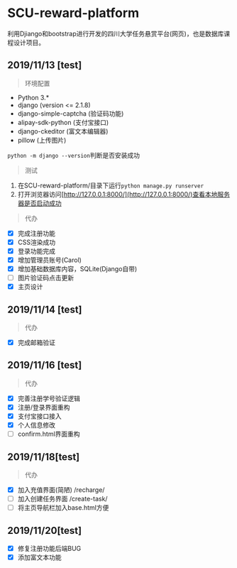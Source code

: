 # SCU-reward-platform

利用Djiango和bootstrap进行开发的四川大学任务悬赏平台(网页)，也是数据库课程设计项目。

## 2019/11/13 [test]

> 环境配置

- Python 3.*
- django (version <= 2.1.8)
- django-simple-captcha (验证码功能)
- alipay-sdk-python (支付宝接口)
- django-ckeditor (富文本编辑器)
- pillow (上传图片)

`python -m django --version`判断是否安装成功

> 测试

1. 在SCU-reward-platform/目录下运行`python manage.py runserver`
2. 打开浏览器访问[http://127.0.0.1:8000/](http://127.0.0.1:8000/)查看本地服务器是否启动成功

>代办

- [x] 完成注册功能
- [x] CSS渲染成功
- [x] 登录功能完成
- [x] 增加管理员账号(Carol)
- [x] 增加基础数据库内容，SQLite(Django自带)
- [ ] 图片验证码点击更新
- [x] 主页设计

## 2019/11/14 [test]

>代办

- [x] 完成邮箱验证

## 2019/11/16 [test]

>代办

- [x] 完善注册学号验证逻辑
- [x] 注册/登录界面重构
- [x] 支付宝接口接入
- [x] 个人信息修改
- [ ] confirm.html界面重构

## 2019/11/18[test]

> 代办

- [x] 加入充值界面(简陋) /recharge/
- [ ] 加入创建任务界面 /create-task/
- [ ] 将主页导航栏加入base.html方便

## 2019/11/20[test]

- [x] 修复注册功能后端BUG
- [x] 添加富文本功能